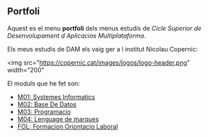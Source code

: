## Portfoli

Aquest es el menu **portfoli** dels menus estudis de *Cicle Superior de Desenvolupament d Aplicacios Multiplataforma*.

Els meus estudis de DAM els vaig ger a l institut Nicolau Copernic:

<img src="https://copernic.cat/images/logos/logo-header.png" width="200"
     
El moduls que he fet son:

- [M01: Systemes Informatics](https://github.com/yasinaino/Portfoli/tree/main/M01)
- [M02: Base De Datos](https://github.com/yasinaino/Portfoli/tree/main/M02)
- [M03: Programacio](https://github.com/yasinaino/Portfoli/tree/main/M03)
- [M04: Lenguage de marques](https://github.com/yasinaino/Portfoli/tree/main/M04)
- [FOL: Formacion Oriontacio Laboral](https://github.com/yasinaino/Portfoli/tree/main/FOL) 


